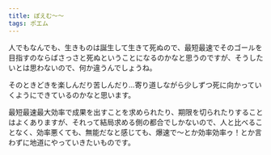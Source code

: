 ```yaml
---
title: ぽえむ〜〜
tags: ポエム
---
```

人でもなんでも、生きものは誕生して生きて死ぬので、最短最速でそのゴールを目指すのならばさっさと死ぬということになるのかなと思うのですが、そうしたいとは思わないので、何か違うんでしょうね。

そのときどきを楽しんだり苦しんだり…寄り道しながら少しずつ死に向かっていくようにできているのかなと思います。

最短最速最大効率で成果を出すことを求められたり、期限を切られたりすることはよくありますが、それって結局求める側の都合でしかないので、人と比べることなく、効率悪くても、無能だなと感じても、爆速で〜とか効率効率ゥ！とか言わずに地道にやっていきたいものです。